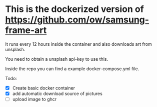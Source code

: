 # This is the dockerized version of https://github.com/ow/samsung-frame-art

It runs every 12 hours inside the container and also downloads art from unsplash.

You need to obtain a unsplash api-key to use this.

Inside the repo you can find a example docker-compose.yml file.

Todo:
- [x] Create basic docker container
- [x] add automatic download source of pictures
- [ ] upload image to ghcr
